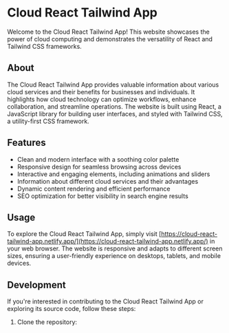 # Cloud React Tailwind App

Welcome to the Cloud React Tailwind App! This website showcases the power of cloud computing and demonstrates the versatility of React and Tailwind CSS frameworks.

## About

The Cloud React Tailwind App provides valuable information about various cloud services and their benefits for businesses and individuals. It highlights how cloud technology can optimize workflows, enhance collaboration, and streamline operations. The website is built using React, a JavaScript library for building user interfaces, and styled with Tailwind CSS, a utility-first CSS framework.

## Features

- Clean and modern interface with a soothing color palette
- Responsive design for seamless browsing across devices
- Interactive and engaging elements, including animations and sliders
- Information about different cloud services and their advantages
- Dynamic content rendering and efficient performance
- SEO optimization for better visibility in search engine results

## Usage

To explore the Cloud React Tailwind App, simply visit [https://cloud-react-tailwind-app.netlify.app/](https://cloud-react-tailwind-app.netlify.app/) in your web browser. The website is responsive and adapts to different screen sizes, ensuring a user-friendly experience on desktops, tablets, and mobile devices.

## Development

If you're interested in contributing to the Cloud React Tailwind App or exploring its source code, follow these steps:

1. Clone the repository:
